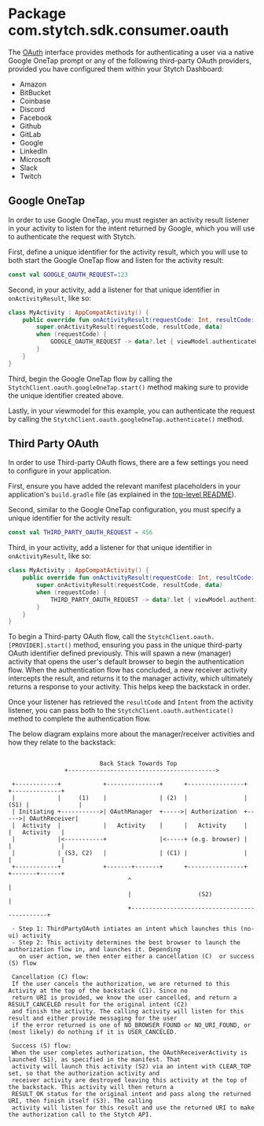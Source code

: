 # Package com.stytch.sdk.consumer.oauth
The [OAuth](OAuth.kt) interface provides methods for authenticating a user via a native Google OneTap prompt or any of the following third-party OAuth providers, provided you have configured them within your Stytch Dashboard:
- Amazon
- BitBucket
- Coinbase
- Discord
- Facebook
- Github
- GitLab
- Google
- LinkedIn
- Microsoft
- Slack
- Twitch

## Google OneTap
In order to use Google OneTap, you must register an activity result listener in your activity to listen for the intent returned by Google, which you will use to authenticate the request with Stytch.

First, define a unique identifier for the activity result, which you will use to both start the Google OneTap flow and listen for the activity result:
```kotlin
const val GOOGLE_OAUTH_REQUEST=123
```

Second, in your activity, add a listener for that unique identifier in `onActivityResult`, like so:
```kotlin
class MyActivity : AppCompatActivity() {
    public override fun onActivityResult(requestCode: Int, resultCode: Int, data: Intent?) {
        super.onActivityResult(requestCode, resultCode, data)
        when (requestCode) {
            GOOGLE_OAUTH_REQUEST -> data?.let { viewModel.authenticateGoogleOneTapLogin(it) }
        }
    }
}
```

Third, begin the Google OneTap flow by calling the `StytchClient.oauth.googleOneTap.start()` method making sure to provide the unique identifier created above.

Lastly, in your viewmodel for this example, you can authenticate the request by calling the `StytchClient.oauth.googleOneTap.authenticate()` method.

## Third Party OAuth
In order to use Third-party OAuth flows, there are a few settings you need to configure in your application.

First, ensure you have added the relevant manifest placeholders in your application's `build.gradle` file (as explained in the [top-level README](/README.md)).

Second, similar to the Google OneTap configuration, you must specify a unique identifier for the activity result:
```kotlin
const val THIRD_PARTY_OAUTH_REQUEST = 456
```

Third, in your activity, add a listener for that unique identifier in `onActivityResult`, like so:
```kotlin
class MyActivity : AppCompatActivity() {
    public override fun onActivityResult(requestCode: Int, resultCode: Int, data: Intent?) {
        super.onActivityResult(requestCode, resultCode, data)
        when (requestCode) {
            THIRD_PARTY_OAUTH_REQUEST -> data?.let { viewModel.authenticateThirdPartyOAuth(resultCode, it) }
        }
    }
}
```

To begin a Third-party OAuth flow, call the `StytchClient.oauth.[PROVIDER].start()` method, ensuring you pass in the unique third-party OAuth identifier defined previously. This will spawn a new (manager) activity that opens the user's default browser to begin the authentication flow. When the authentication flow has concluded, a new receiver activity intercepts the result, and returns it to the manager activity, which ultimately returns a response to your activity. This helps keep the backstack in order.

Once your listener has retrieved the `resultCode` and `Intent` from the activity listener, you can pass both to the `StytchClient.oauth.authenticate()` method to complete the authentication flow.

The below diagram explains more about the manager/receiver activities and how they relate to the backstack:

 ```unset
 
                           Back Stack Towards Top
                 +------------------------------------------>
 
  +------------+            +---------------+      +----------------+      +--------------+
  |            |     (1)    |               | (2)  |                | (S1) |              |
  | Initiating +----------->| OAuthManager  +----->| Authorization  +----->| OAuthReceiver|
  |  Activity  |            |   Activity    |      |   Activity     |      |   Activity   |
  |            |<-----------+               |<-----+ (e.g. browser) |      |              |
  |            | (S3, C2)   |               | (C1) |                |      |              |
  +------------+            +-------+-------+      +----------------+      +-------+------+
                                   ^                                              |
                                   |                   (S2)                       |
                                   +----------------------------------------------+
 
  - Step 1: ThirdPartyOAuth intiates an intent which launches this (no-ui) activity
  - Step 2: This activity determines the best browser to launch the authorization flow in, and launches it. Depending
    on user action, we then enter either a cancellation (C)  or success (S) flow
 
  Cancellation (C) flow:
  If the user cancels the authorization, we are returned to this Activity at the top of the backstack (C1). Since no
  return URI is provided, we know the user cancelled, and return a RESULT_CANCELED result for the original intent (C2)
  and finish the activity. The calling activity will listen for this result and either provide messaging for the user
  if the error returned is one of NO_BROWSER_FOUND or NO_URI_FOUND, or (most likely) do nothing if it is USER_CANCELED.
 
  Success (S) flow:
  When the user completes authorization, the OAuthReceiverActivity is launched (S1), as specified in the manifest. That
  activity will launch this activity (S2) via an intent with CLEAR_TOP set, so that the authorization activity and
  receiver activity are destroyed leaving this activity at the top of the backstack. This activity will then return a
  RESULT_OK status for the original intent and pass along the returned URI, then finish itself (S3). The calling
  activity will listen for this result and use the returned URI to make the authorization call to the Stytch API.
 ```